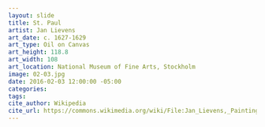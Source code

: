 ```yaml
---
layout: slide
title: St. Paul
artist: Jan Lievens
art_date: c. 1627-1629
art_type: Oil on Canvas
art_height: 118.8
art_width: 108
art_location: National Museum of Fine Arts, Stockholm
image: 02-03.jpg
date: 2016-02-03 12:00:00 -05:00
categories:
tags:
cite_author: Wikipedia
cite_url: https://commons.wikimedia.org/wiki/File:Jan_Lievens,_Painting_of_St_Paul,_ca._1627-29._Oil_on_canvas._Nationalmuseum_Sweden.jpg
---
```

